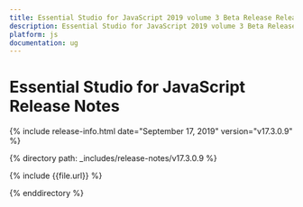 ```yaml
---
title: Essential Studio for JavaScript 2019 volume 3 Beta Release Release Notes  
description: Essential Studio for JavaScript 2019 volume 3 Beta Release Release Notes  
platform: js
documentation: ug
---
```


# Essential Studio for JavaScript  Release Notes  

{% include release-info.html date="September 17, 2019"  version="v17.3.0.9" %} 


{% directory path: _includes/release-notes/v17.3.0.9 %}

{% include {{file.url}} %}

{% enddirectory %}
